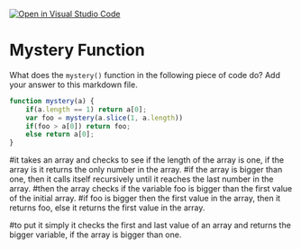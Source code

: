[![Open in Visual Studio Code](https://classroom.github.com/assets/open-in-vscode-718a45dd9cf7e7f842a935f5ebbe5719a5e09af4491e668f4dbf3b35d5cca122.svg)](https://classroom.github.com/online_ide?assignment_repo_id=11951599&assignment_repo_type=AssignmentRepo)
# Mystery Function

What does the `mystery()` function in the following piece of code do? Add your
answer to this markdown file.

```javascript
function mystery(a) {
    if(a.length == 1) return a[0];
    var foo = mystery(a.slice(1, a.length))
    if(foo > a[0]) return foo;
    else return a[0];
}
```
#it takes an array and checks to see if the length of the array is one, if the array is it returns the only number in the array.
#if the array is bigger than one, then it calls itself recursively until it reaches the last number in the array.
#then the array checks if the variable foo is bigger than the first value of the initial array.
#if foo is bigger then the first value in the array, then it returns foo, else it returns the first value in the array.

#to put it simply it checks the first and last value of an array and returns the bigger variable, if the array is bigger than one.